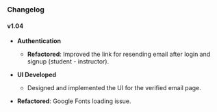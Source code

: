 ### Changelog

#### v1.04

- **Authentication**
  - **Refactored**: Improved the link for resending email after login and signup (student - instructor).

- **UI Developed**
  - Designed and implemented the UI for the verified email page.

- **Refactored**: Google Fonts loading issue.
